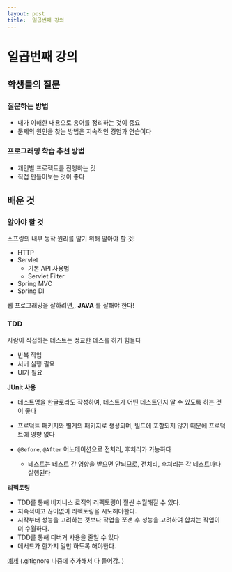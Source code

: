 ```yaml
---
layout: post
title:  일곱번째 강의
---
```


일곱번째 강의
==============

학생들의 질문
-------------

### 질문하는 방법

-	내가 이해한 내용으로 용어를 정리하는 것이 중요
-	문제의 원인을 찾는 방법은 지속적인 경험과 연습이다

### 프로그래밍 학습 추천 방법

-	개인별 프로젝트를 진행하는 것
-	직접 만들어보는 것이 좋다

배운 것
-------

### 알아야 할 것

스프링의 내부 동작 원리를 알기 위해 알아야 할 것!

-	HTTP
-	Servlet
	-	기본 API 사용법
	-	Servlet Filter
-	Spring MVC
-	Spring DI

웹 프로그래밍을 잘하려면,, **JAVA** 를 잘해야 한다!

### TDD

사람이 직접하는 테스트는 정교한 테스를 하기 힘들다

-	반복 작업
-	서버 실행 필요
-	UI가 필요

**JUnit 사용**

-	테스트명을 한글로라도 작성하여, 테스트가 어떤 테스트인지 알 수 있도록 하는 것이 좋다

-	프로덕트 패키지와 별게의 패키지로 생성되며, 빌드에 포함되지 않기 때문에 프로덕트에 영향 없다

-	`@Before`, `@After` 어노테이션으로 전처리, 후처리가 가능하다

	-	테스트는 테스트 간 영향을 받으면 안되므로, 전치리, 후처리는 각 테스트마다 실행된다

**리펙토링**

-	TDD를 통해 비지니스 로직의 리펙토링이 훨씬 수월해질 수 있다.
-	지속적이고 끊이없이 리펙토링을 시도해야한다.
-	시작부터 성능을 고려하는 것보다 작업을 쪼갠 후 성능을 고려하여 합치는 작업이 더 수월하다.
-	TDD를 통해 디버거 사용을 줄일 수 있다
-	메서드가 한가지 일만 하도록 해야한다.

[예제](https://github.com/kingbbode/tdd-jwp) (.gitignore 나중에 추가해서 다 들어감..)

